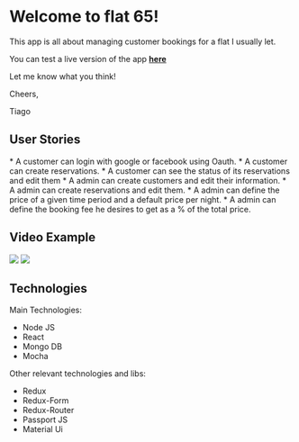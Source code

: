 <h1>Welcome to flat 65!</h1>

This app is all about managing customer bookings for a flat I usually let.

You can test a live version of the app <a href="https://sixtyfivedev.herokuapp.com/"><strong>here</strong></a>

Let me know what you think!

Cheers,

Tiago

<h2>User Stories</h2>
* A customer can login with google or facebook using Oauth.
* A customer can create reservations.
* A customer can see the status of its reservations and edit them
* A admin can create customers and edit their information.
* A admin can create reservations and edit them.
* A admin can define the price of a given time period and a default price per night.
* A admin can define the booking fee he desires to get as a % of the total price.

<h2>Video Example</h2>

<img src="https://i.imgur.com/rsUP3Ds.gif" />
<img src="https://i.imgur.com/xCVnCXs.gif" />

<h2>Technologies</h2>

Main Technologies:

* Node JS
* React
* Mongo DB
* Mocha

Other relevant technologies and libs:

* Redux
* Redux-Form
* Redux-Router
* Passport JS
* Material Ui
